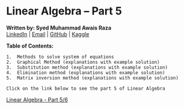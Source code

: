 # Linear Algebra – Part 5  
**Written by: Syed Muhammad Awais Raza**  
[LinkedIn](https://www.linkedin.com/in/syed-muhammad-awais-raza-905317278/) | [Email](mailto:awaisraza5424@gmail.com) | [GitHub](https://github.com/awai1s) | [Kaggle](https://www.kaggle.com/awais5424) 


**Table of Contents:**

    1.  Methods to solve system of equations 
    2.  Graphical Method (explanations with example solution) 
    3.  Substitution method (explanations with example solution) 
    4.  Elimination method (explanations with example solution) 
    5.  Matrix inversion method (explanations with example solution)   
    
`Click on the link below to see the part 5 of Linear Algebra`    

[Linear Algebra - Part 5/6](https://www.linkedin.com/feed/update/urn:li:activity:7245820649808515072?utm_source=share&utm_medium=member_desktop)

